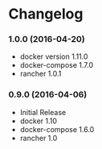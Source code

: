 # Changelog


### 1.0.0 (2016-04-20)
- docker version 1.11.0
- docker-compose 1.7.0
- rancher 1.0.1

### 0.9.0 (2016-04-06)
* Initial Release
* docker 1.10
* docker-compose 1.6.0
* rancher 1.0
